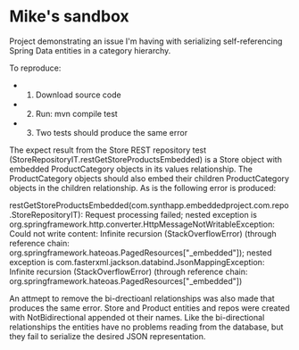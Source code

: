 # Mike's sandbox

Project demonstrating an issue I'm having with serializing self-referencing Spring Data entities in a category hierarchy.

To reproduce:

* 1. Download source code
* 2. Run: mvn compile test
* 3. Two tests should produce the same error
 
The expect result from the Store REST repository test (StoreRepositoryIT.restGetStoreProductsEmbedded) is a Store object with embedded ProductCategory objects in its values relationship. The ProductCategory objects should also embed their children ProductCategory objects in the children relationship. As is the following error is produced:

restGetStoreProductsEmbedded(com.synthapp.embeddedproject.com.repo.StoreRepositoryIT): Request processing failed; nested exception is org.springframework.http.converter.HttpMessageNotWritableException: Could not write content: Infinite recursion (StackOverflowError) (through reference chain: org.springframework.hateoas.PagedResources["_embedded"]); nested exception is com.fasterxml.jackson.databind.JsonMappingException: Infinite recursion (StackOverflowError) (through reference chain: org.springframework.hateoas.PagedResources["_embedded"])

An attmept to remove the bi-drectioanl relationships was also made that produces the same error. Store and Product entities and repos were created with NotBidirectional appended ot their names. Like the bi-directional relationships the entities have no problems reading from the database, but they fail to serialize the desired JSON representation. 
